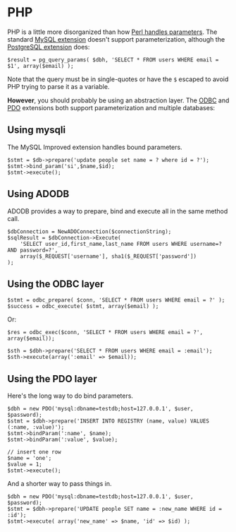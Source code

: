 PHP
===

PHP is a little more disorganized than how [Perl handles parameters](./perl.html). The standard [MySQL extension](http://php.net/manual/en/book.mysql.php) doesn't support parameterization, although the [PostgreSQL extension](http://www.php.net/manual/en/book.pgsql.php) does:

    $result = pg_query_params( $dbh, 'SELECT * FROM users WHERE email = $1', array($email) );

Note that the query must be in single-quotes or have the <code class="inline">$</code> escaped to avoid PHP trying to parse it as a variable.

**However**, you should probably be using an abstraction layer.  The [ODBC](http://php.net/manual/en/book.uodbc.php) and [PDO](http://www.php.net/manual/en/book.pdo.php) extensions both support parameterization and multiple databases:

Using mysqli
------------

The MySQL Improved extension handles bound parameters.

    $stmt = $db->prepare('update people set name = ? where id = ?');
    $stmt->bind_param('si',$name,$id);
    $stmt->execute();

Using ADODB
-----------

ADODB provides a way to prepare, bind and execute all in the same method call.

    $dbConnection = NewADOConnection($connectionString);
    $sqlResult = $dbConnection->Execute(
        'SELECT user_id,first_name,last_name FROM users WHERE username=? AND password=?',
        array($_REQUEST['username'], sha1($_REQUEST['password'])
    );

Using the ODBC layer
--------------------

    $stmt = odbc_prepare( $conn, 'SELECT * FROM users WHERE email = ?' );
    $success = odbc_execute( $stmt, array($email) );

Or:

    $res = odbc_exec($conn, 'SELECT * FROM users WHERE email = ?', array($email));
    
    $sth = $dbh->prepare('SELECT * FROM users WHERE email = :email');
    $sth->execute(array(':email' => $email));

Using the PDO layer
-------------------

Here's the long way to do bind parameters.

    $dbh = new PDO('mysql:dbname=testdb;host=127.0.0.1', $user, $password);
    $stmt = $dbh->prepare('INSERT INTO REGISTRY (name, value) VALUES (:name, :value)');
    $stmt->bindParam(':name', $name);
    $stmt->bindParam(':value', $value);
    
    // insert one row
    $name = 'one';
    $value = 1;
    $stmt->execute();

And a shorter way to pass things in.

    $dbh = new PDO('mysql:dbname=testdb;host=127.0.0.1', $user, $password);
    $stmt = $dbh->prepare('UPDATE people SET name = :new_name WHERE id = :id');
    $stmt->execute( array('new_name' => $name, 'id' => $id) );
